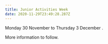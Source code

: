 ```yaml
---
title: Junior Activities Week
date: 2020-11-29T23:49:28.287Z
---
```

Monday 30 November to Thursday 3 December.

More information to follow.

